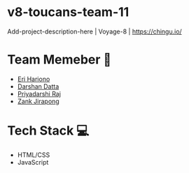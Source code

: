 # v8-toucans-team-11
Add-project-description-here | Voyage-8 | https://chingu.io/

# Team Memeber 🤙
- [Eri Hariono](https://github.com/hanacaraka)
- [Darshan Datta](https://github.com/confusedwdeveloper)
- [Priyadarshi Raj](https://github.com/praj-foss)
- [Zank Jirapong](https://github.com/chilah)

# Tech Stack 💻
- HTML/CSS
- JavaScript 
